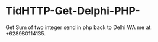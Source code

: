 # TidHTTP-Get-Delphi-PHP-
Get Sum of two integer send in php back to Delhi
WA me at: +628980114135.
